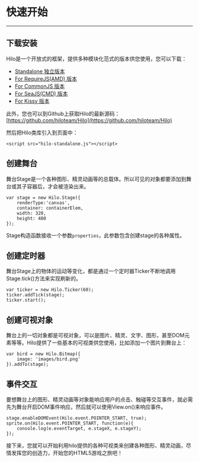 # 快速开始
---

## 下载安装

Hilo是一个开放式的框架，提供多种模块化范式的版本供您使用，您可以下载：

* [Standalone 独立版本](https://github.com/hiloteam/Hilo/raw/v1.0.2/build/standalone/hilo-standalone.zip)
* [For RequireJS(AMD) 版本](https://github.com/hiloteam/Hilo/raw/v1.0.2/build/amd/hilo-amd.zip)
* [For CommonJS 版本](https://github.com/hiloteam/Hilo/raw/v1.0.2/build/commonjs/hilo-commonjs.zip)
* [For SeaJS(CMD) 版本](https://github.com/hiloteam/Hilo/raw/v1.0.2/build/cmd/hilo-cmd.zip)
* [For Kissy 版本](https://github.com/hiloteam/Hilo/raw/v1.0.2/build/kissy/hilo-kissy.zip)

此外，您也可以到Github上获取Hilo的最新源码：[https://github.com/hiloteam/Hilo](https://github.com/hiloteam/Hilo)

然后把Hilo类库引入到页面中：

    <script src="hilo-standalone.js"></script>

## 创建舞台

舞台Stage是一个各种图形、精灵动画等的总载体。所以可见的对象都要添加到舞台或其子容器后，才会被渲染出来。

```
var stage = new Hilo.Stage({
    renderType:'canvas',
    container: containerElem,
    width: 320,
    height: 480
});
```

Stage构造函数接收一个参数`properties`，此参数包含创建stage的各种属性。

## 创建定时器

舞台Stage上的物体的运动等变化，都是通过一个定时器Ticker不断地调用Stage.tick()方法来实现刷新的。

```
var ticker = new Hilo.Ticker(60);
ticker.addTick(stage);
ticker.start();
```

## 创建可视对象

舞台上的一切对象都是可视对象，可以是图片、精灵、文字、图形，甚至DOM元素等等。Hilo提供了一些基本的可视类供您使用，比如添加一个图片到舞台上：

```
var bird = new Hilo.Bitmap({
    image: 'images/bird.png'
}).addTo(stage);
```

## 事件交互

要想舞台上的图形、精灵动画等对象能响应用户的点击、触碰等交互事件，就必需先为舞台开启DOM事件响应，然后就可以使用View.on()来响应事件。

```
stage.enableDOMEvent(Hilo.event.POINTER_START, true);
sprite.on(Hilo.event.POINTER_START, function(e){
    console.log(e.eventTarget, e.stageX, e.stageY);
});
```

接下来，您就可以开始利用hilo提供的各种可视类来创建各种图形、精灵动画，尽情发挥您的创造力，开始您的HTML5游戏之旅吧！
